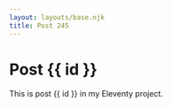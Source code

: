 ```yaml
---
layout: layouts/base.njk
title: Post 245
---
```


# Post {{ id }}

This is post {{ id }} in my Eleventy project.
